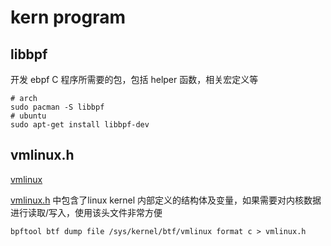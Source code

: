 # kern program

## libbpf

开发 ebpf C 程序所需要的包，包括 helper 函数，相关宏定义等

```shell
# arch
sudo pacman -S libbpf
# ubuntu
sudo apt-get install libbpf-dev
```

## vmlinux.h

[vmlinux](https://www.grant.pizza/blog/vmlinux-header/)

[vmlinux.h](https://www.ebpf.top/post/intro_vmlinux_h/) 中包含了linux kernel 内部定义的结构体及变量，如果需要对内核数据进行读取/写入，使用该头文件非常方便

```shell
bpftool btf dump file /sys/kernel/btf/vmlinux format c > vmlinux.h
```
